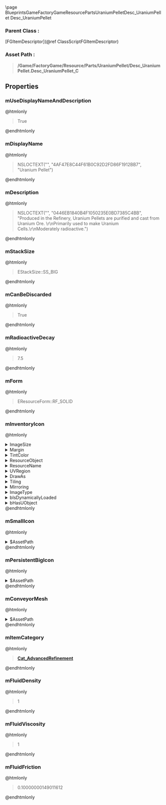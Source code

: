 \page BlueprintsGameFactoryGameResourcePartsUraniumPelletDesc_UraniumPellet Desc_UraniumPellet
### Parent Class :
[FGItemDescriptor](@ref ClassScriptFGItemDescriptor)
### Asset Path :
<b><blockquote>/Game/FactoryGame/Resource/Parts/UraniumPellet/Desc_UraniumPellet.Desc_UraniumPellet_C</blockquote></b>
## Properties

### mUseDisplayNameAndDescription
@htmlonly
<blockquote>True</blockquote>
@endhtmlonly

### mDisplayName
@htmlonly
<blockquote>NSLOCTEXT("", "4AF47E8C44F61B0C92D2FD86F1912BB7", "Uranium Pellet")</blockquote>
@endhtmlonly

### mDescription
@htmlonly
<blockquote>NSLOCTEXT("", "0446EB1840B4F1050235E0BD7385C4BB", "Produced in the Refinery, Uranium Pellets are purified and cast from Uranium Ore. \r\nPrimarily used to make Uranium Cells.\r\nModerately radioactive.")</blockquote>
@endhtmlonly

### mStackSize
@htmlonly
<blockquote>EStackSize::SS_BIG</blockquote>
@endhtmlonly

### mCanBeDiscarded
@htmlonly
<blockquote>True</blockquote>
@endhtmlonly

### mRadioactiveDecay
@htmlonly
<blockquote>7.5</blockquote>
@endhtmlonly

### mForm
@htmlonly
<blockquote>EResourceForm::RF_SOLID</blockquote>
@endhtmlonly

### mInventoryIcon
@htmlonly
<details>
 <summary>ImageSize</summary>
<details>
 <summary>X</summary>
<blockquote>64</blockquote>
</details>
<details>
 <summary>Y</summary>
<blockquote>64</blockquote>
</details>
</details>
<details>
 <summary>Margin</summary>
<details>
 <summary>Left</summary>
<blockquote>0</blockquote>
</details>
<details>
 <summary>Top</summary>
<blockquote>0</blockquote>
</details>
<details>
 <summary>Right</summary>
<blockquote>0</blockquote>
</details>
<details>
 <summary>Bottom</summary>
<blockquote>0</blockquote>
</details>
</details>
<details>
 <summary>TintColor</summary>
<details>
 <summary>SpecifiedColor</summary>
<details>
 <summary>R</summary>
<blockquote>1</blockquote>
</details>
<details>
 <summary>G</summary>
<blockquote>1</blockquote>
</details>
<details>
 <summary>B</summary>
<blockquote>1</blockquote>
</details>
<details>
 <summary>A</summary>
<blockquote>1</blockquote>
</details>
</details>
<details>
 <summary>ColorUseRule</summary>
<blockquote>0</blockquote>
</details>
</details>
<details>
 <summary>ResourceObject</summary>
<details>
 <summary>$Empty</summary>
<blockquote>True</blockquote>
</details>
</details>
<details>
 <summary>ResourceName</summary>
<blockquote>None</blockquote>
</details>
<details>
 <summary>UVRegion</summary>
<details>
 <summary>Min</summary>
<details>
 <summary>X</summary>
<blockquote>0</blockquote>
</details>
<details>
 <summary>Y</summary>
<blockquote>0</blockquote>
</details>
</details>
<details>
 <summary>Max</summary>
<details>
 <summary>X</summary>
<blockquote>0</blockquote>
</details>
<details>
 <summary>Y</summary>
<blockquote>0</blockquote>
</details>
</details>
<details>
 <summary>bIsValid</summary>
<blockquote>0</blockquote>
</details>
</details>
<details>
 <summary>DrawAs</summary>
<blockquote>3</blockquote>
</details>
<details>
 <summary>Tiling</summary>
<blockquote>0</blockquote>
</details>
<details>
 <summary>Mirroring</summary>
<blockquote>0</blockquote>
</details>
<details>
 <summary>ImageType</summary>
<blockquote>0</blockquote>
</details>
<details>
 <summary>bIsDynamicallyLoaded</summary>
<blockquote>False</blockquote>
</details>
<details>
 <summary>bHasUObject</summary>
<blockquote>False</blockquote>
</details>
@endhtmlonly

### mSmallIcon
@htmlonly
<details>
 <summary>$AssetPath</summary>
<b><a href="_blueprints_game_factory_game_resource_parts_uranium_pellet_u_i_icon_desc__uranium_pellets_64.html"><blockquote>IconDesc_UraniumPellets_64</blockquote></a></b>
</details>
@endhtmlonly

### mPersistentBigIcon
@htmlonly
<details>
 <summary>$AssetPath</summary>
<b><a href="_blueprints_game_factory_game_resource_parts_uranium_pellet_u_i_icon_desc__uranium_pellets_256.html"><blockquote>IconDesc_UraniumPellets_256</blockquote></a></b>
</details>
@endhtmlonly

### mConveyorMesh
@htmlonly
<details>
 <summary>$AssetPath</summary>
<b><a href="_blueprints_game_factory_game_resource_parts_uranium_pellet_s_m__uranium_pellets_01.html"><blockquote>SM_UraniumPellets_01</blockquote></a></b>
</details>
@endhtmlonly

### mItemCategory
@htmlonly
<b><a href="_blueprints_game_factory_game_resource_item_categories_cat__advanced_refinement.html"><blockquote>Cat_AdvancedRefinement</blockquote></a></b>
@endhtmlonly

### mFluidDensity
@htmlonly
<blockquote>1</blockquote>
@endhtmlonly

### mFluidViscosity
@htmlonly
<blockquote>1</blockquote>
@endhtmlonly

### mFluidFriction
@htmlonly
<blockquote>0.10000000149011612</blockquote>
@endhtmlonly

